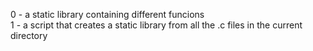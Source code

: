 0 - a static library containing different funcions<br />
1 - a script that creates a static library from all the .c files in the current directory<br />
